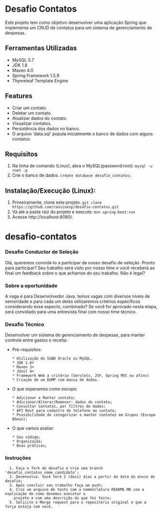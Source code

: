 # Desafio Contatos
Este projeto tem como objetivo desenvolver uma aplicação Spring que implementa um CRUD de contatos para um sistema de gerenciamento de despesas.

## Ferramentas Utilizadas
* MySQL 5.7
* JDK 1.8
* Maven 4.0
* Spring Framework 1.5.9
* Thymeleaf Template Engine

## Features
* Criar um contato.
* Deletar um contato.
* Atualizar dados do contato.
* Visualizar contatos.
* Persistência dos dados no banco.
* O arquivo 'data.sql' popula inicialmente o banco de dados com alguns contatos.

## Requisitos
1. Na linha de comando (Linux), abra o MySQL(password:root):
```mysql -u root -p```
2. Crie o banco de dados.
```create database desafio_contatos;```

## Instalação/Execução (Linux):
1. Primeiramente, clone este projeto.
```git clone https://github.com/cassioesp/desafio-contatos.git```
2. Vá até a pasta raiz do projeto e execute:
```mvn spring-boot:run```
3. Acesse http://localhost:8080/.








# desafio-contatos

### Desafio Conductor de Seleção 
Olá, queremos convidá-lo a participar de nosso desafio de seleção.  Pronto para participar? Seu trabalho será visto por nosso time e você receberá ao final um feedback sobre o que achamos do seu trabalho. Não é legal?

### Sobre a oportunidade 
A vaga é para Desenvolvedor Java, temos vagas com diversos níveis de senioridade e para cada um deles utilizaremos critérios específicos considerando esse aspecto, combinado? 
Se você for aprovado nesta etapa, será convidado para uma entrevista final com nosso time técnico.

### Desafio Técnico
  Desenvolver um sistema de gerenciamento de despesas, para manter controle entre gastos e receita:
  - Pré-requisitos:
    ```
    * Utilização do SGBD Oracle ou MySQL.
    * JDK 1.8+
    * Maven 3+
    * JUnit 4+
    * Framework Web a critério (Servlets, JSF, Spring MVC ou afins)
    * Criação de um DUMP com massa de dados.
    ```

  - O que esperamos como escopo:
    ```
    * Adicionar e Manter contato;
    * Adicionar/Alterar/Remover: dados do contato;
    * Consultar Contatos, por filtros de dados;
    * API Rest para cadastro de telefone ao contato;
    * Possibilidade de categorizar e manter contatos em Grupos (Escopo Bônus);
    ```
    
  - O que vamos avaliar:
    ```
    * Seu código; 
    * Organização;
    * Boas práticas;
    ```

### Instruções
      1. Faça o fork do desafio e crie uma branch 'desafio_contatos_nome_candidato';
      2. Desenvolva. Você terá 2 (dois) dias a partir da data do envio do desafio; 
      3. Após concluir seu trabalho faça um push; 
      4. Crie um arquivo de texto com a nomenclatura README.MD com a explicação de como devemos executar o 
        projeto e com uma descrição do que foi feito; 
      5. Solicite o Merge request para o repositório original e que a força esteja com você.
